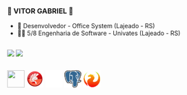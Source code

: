 ### 🧫 VITOR GABRIEL 🧫

- 🔭 Desenvolvedor - Office System (Lajeado - RS)
- 👨‍🎓 5/8 Engenharia de Software - Univates (Lajeado - RS)

 ##
 
<div> 
  <a href = "vitor.lehnen@universo.univates.br"><img src="https://img.shields.io/badge/-Gmail-%23333?style=for-the-badge&logo=gmail&logoColor=white" target="_blank"></a>
  <a href="https://www.linkedin.com/in/vitor-gabriel-lehnen-920989240/" target="_blank"><img src="https://img.shields.io/badge/-LinkedIn-%230077B5?style=for-the-badge&logo=linkedin&logoColor=white" target="_blank"></a> 
  
 ##
  
  
<img src="https://cdn.jsdelivr.net/gh/devicons/devicon/icons/python/python-original.svg" width="40" height="40" />
<img src="https://raw.githubusercontent.com/vitorglehnen/vitorglehnen/a7fa2b92ada0d2cdf761e102eced615f1d1d5d6f/delphi-svgrepo-com.svg" width="40" height="40" />
<img src="https://github.com/vitorglehnen/vitorglehnen/blob/main/icons8-java%20(1).svg" width="40" height="40" />
<img src="https://github.com/vitorglehnen/vitorglehnen/blob/main/postgresql-icon.svg" width="40" height="40" />
<img src="https://github.com/vitorglehnen/vitorglehnen/blob/main/firebird.png" width="40" height="40" />


                 
          
  
</div>
